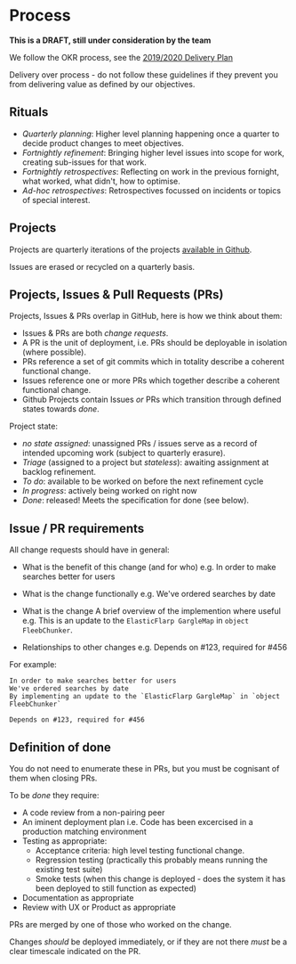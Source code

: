 # Process

**This is a DRAFT, still under consideration by the team**

We follow the OKR process, see the [2019/2020 Delivery Plan](https://wellcomecloud.sharepoint.com/sites/wc2/DE/RoadMaps/Delivery%20Plans/Delivery%20Plan%202019-20%20Digital%20Engagement.pdf?csf=1&e=WUG2dI&cid=56bdefa5-c5d4-44a1-99e7-96a6975d10fc)

Delivery over process - do not follow these guidelines if they prevent you from delivering value as defined by our objectives.

## Rituals

- *Quarterly planning*: Higher level planning happening once a quarter to decide product changes to meet objectives.
- *Fortnightly refinement*: Bringing higher level issues into scope for work, creating sub-issues for that work.
- *Fortnightly retrospectives*: Reflecting on work in the previous fornight, what worked, what didn't, how to optimise.
- *Ad-hoc retrospectives*: Retrospectives focussed on incidents or topics of special interest.

## Projects

Projects are quarterly iterations of the projects [available in Github](https://github.com/wellcometrust/platform/projects).

Issues are erased or recycled on a quarterly basis.

## Projects, Issues & Pull Requests (PRs)

Projects, Issues & PRs overlap in GitHub, here is how we think about them:

- Issues & PRs are both _change requests_.
- A PR is the unit of deployment, i.e. PRs should be deployable in isolation (where possible).
- PRs reference a set of git commits which in totality describe a coherent functional change.
- Issues reference one or more PRs which together describe a coherent functional change.
- Github Projects contain Issues _or_ PRs which transition through defined states towards *done*.

Project state:

- _no state assigned_: unassigned PRs / issues serve as a record of intended upcoming work (subject to quarterly erasure).
- *Triage* (assigned to a project but _stateless_): awaiting assignment at backlog refinement.
- *To do*: available to be worked on before the next refinement cycle
- *In progress*: actively being worked on right now
- *Done*: released! Meets the specification for done (see below).

## Issue / PR requirements

All change requests should have in general:

- What is the benefit of this change (and for who)
  e.g. In order to make searches better for users
  
- What is the change functionally
  e.g. We've ordered searches by date
  
- What is the change 
  A brief overview of the implemention where useful e.g. This is an update to the `ElasticFlarp GargleMap` in `object FleebChunker`.
  
- Relationships to other changes
  e.g. Depends on #123, required for #456

For example:

```
In order to make searches better for users
We've ordered searches by date
By implementing an update to the `ElasticFlarp GargleMap` in `object FleebChunker`

Depends on #123, required for #456
```
 
## Definition of done

You do not need to enumerate these in PRs, but you must be cognisant of them when closing PRs.

To be *done* they require:

- A code review from a non-pairing peer
- An iminent deployment plan 
  i.e. Code has been excercised in a production matching environment
- Testing as appropriate:
  - Acceptance criteria: high level testing functional change.
  - Regression testing (practically this probably means running the existing test suite)
  - Smoke tests (when this change is deployed - does the system it has been deployed to still function as expected)
- Documentation as appropriate
- Review with UX or Product as appropriate

PRs are merged by one of those who worked on the change.

Changes *should* be deployed immediately, or if they are not there *must* be a clear timescale indicated on the PR.
